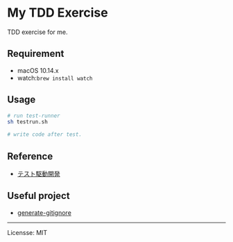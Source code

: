 # My TDD Exercise

TDD exercise for me.

## Requirement

* macOS 10.14.x
* watch:`brew install watch`

## Usage

```bash
# run test-runner
sh testrun.sh

# write code after test.
```


## Reference

* [テスト駆動開発](https://www.amazon.co.jp/%E3%83%86%E3%82%B9%E3%83%88%E9%A7%86%E5%8B%95%E9%96%8B%E7%99%BA-%EF%BC%AB%EF%BD%85%EF%BD%8E%EF%BD%94%EF%BC%A2%EF%BD%85%EF%BD%83%EF%BD%8B-ebook/dp/B077D2L69C)

## Useful project

* [generate-gitignore](https://github.com/generate/generate-gitignore)

---

Licensse: MIT